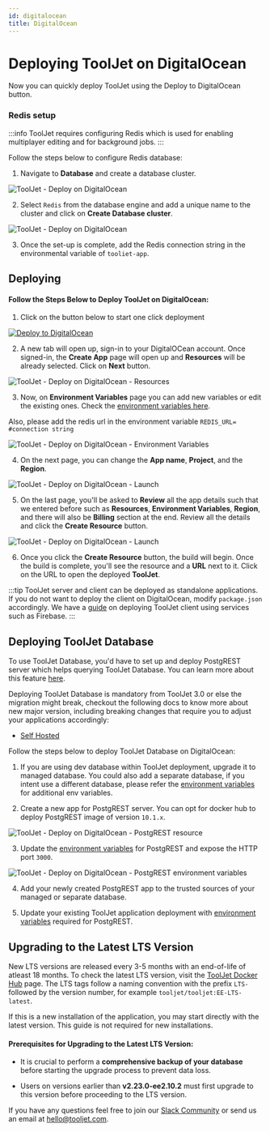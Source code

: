```yaml
---
id: digitalocean
title: DigitalOcean
---
```


# Deploying ToolJet on DigitalOcean

Now you can quickly deploy ToolJet using the Deploy to DigitalOcean button.

### Redis setup

:::info
ToolJet requires configuring Redis which is used for enabling multiplayer editing and for background jobs.
:::

Follow the steps below to configure Redis database:

1. Navigate to **Database** and create a database cluster.

  <div style={{textAlign: 'center'}}>

  <img className="screenshot-full" src="/img/setup/digitalocean/5.png" alt="ToolJet - Deploy on DigitalOcean" />

  </div>

2. Select `Redis` from the database engine and add a unique name to the cluster and click on **Create Database cluster**.

  <div style={{textAlign: 'center'}}>

  <img className="screenshot-full" src="/img/setup/digitalocean/6.png" alt="ToolJet - Deploy on DigitalOcean" />

  </div>

3. Once the set-up is complete, add the Redis connection string in the environmental variable of `tooliet-app`.

## Deploying

#### Follow the Steps Below to Deploy ToolJet on DigitalOcean:

1. Click on the button below to start one click deployment

  <div style={{textAlign: 'center'}}>

  [![Deploy to DigitalOcean](https://www.deploytodo.com/do-btn-blue.svg)](https://cloud.digitalocean.com/apps/new?repo=https://github.com/ToolJet/ToolJet/tree/main)

  </div>

2. A new tab will open up, sign-in to your DigitalOCean account. Once signed-in, the **Create App** page will open up and **Resources** will be already selected. Click on **Next** button.

  <div style={{textAlign: 'center'}}>

  <img className="screenshot-full" src="/img/setup/digitalocean/resources.png" alt="ToolJet - Deploy on DigitalOcean - Resources" />

  </div>

3. Now, on **Environment Variables** page you can add new variables or edit the existing ones. Check the [environment variables here](/docs/setup/env-vars).

  Also, please add the redis url in the environment variable `REDIS_URL= #connection string`

  <div style={{textAlign: 'center'}}>

  <img className="screenshot-full" src="/img/setup/digitalocean/env.png" alt="ToolJet - Deploy on DigitalOcean - Environment Variables" />

  </div>

4. On the next page, you can change the **App name**, **Project**, and the **Region**.

  <div style={{textAlign: 'center'}}>

  <img className="screenshot-full" src="/img/setup/digitalocean/region.png" alt="ToolJet - Deploy on DigitalOcean - Launch" />

  </div>

5. On the last page, you'll be asked to **Review** all the app details such that we entered before such as **Resources**, **Environment Variables**, **Region**, and there will also be **Billing** section at the end. Review all the details and click the **Create Resource** button.

  <div style={{textAlign: 'center'}}>

  <img className="screenshot-full" src="/img/setup/digitalocean/review.png" alt="ToolJet - Deploy on DigitalOcean - Launch" />

  </div>

6. Once you click the **Create Resource** button, the build will begin. Once the build is complete, you'll see the resource and a **URL** next to it. Click on the URL to open the deployed **ToolJet**.

:::tip
ToolJet server and client can be deployed as standalone applications. If you do not want to deploy the client on DigitalOcean, modify `package.json` accordingly. We have a [guide](/docs/setup/client) on deploying ToolJet client using services such as Firebase.
:::

## Deploying ToolJet Database

To use ToolJet Database, you'd have to set up and deploy PostgREST server which helps querying ToolJet Database.
You can learn more about this feature [here](../tooljet-db/tooljet-database).

Deploying ToolJet Database is mandatory from ToolJet 3.0 or else the migration might break, checkout the following docs to know more about new major version, including breaking changes that require you to adjust your applications accordingly:
- [Self Hosted](./upgrade-to-v3.md)

Follow the steps below to deploy ToolJet Database on DigitalOcean:

1. If you are using dev database within ToolJet deployment, upgrade it to managed database. You could also add a separate database, if you intent use a different database, please refer the [environment variables](/docs/setup/env-vars#enable-tooljet-database--optional-) for additional env variables. 

2. Create a new app for PostgREST server. You can opt for docker hub to deploy PostgREST image of version `10.1.x`.

  <img className="screenshot-full" src="/img/setup/digitalocean/postgrest-build.png" alt="ToolJet - Deploy on DigitalOcean - PostgREST resource" />

3. Update the [environment variables](/docs/setup/env-vars#postgrest-server-optional) for PostgREST and expose the HTTP port `3000`.

  <img className="screenshot-full" src="/img/setup/digitalocean/postgrest-env.png" alt="ToolJet - Deploy on DigitalOcean - PostgREST environment variables" />

4. Add your newly created PostgREST app to the trusted sources of your managed or separate database.

5. Update your existing ToolJet application deployment with [environment variables](/docs/setup/env-vars#enable-tooljet-database--optional-) required for PostgREST. 

## Upgrading to the Latest LTS Version

New LTS versions are released every 3-5 months with an end-of-life of atleast 18 months. To check the latest LTS version, visit the [ToolJet Docker Hub](https://hub.docker.com/r/tooljet/tooljet/tags) page. The LTS tags follow a naming convention with the prefix `LTS-` followed by the version number, for example `tooljet/tooljet:EE-LTS-latest`.

If this is a new installation of the application, you may start directly with the latest version. This guide is not required for new installations.

#### Prerequisites for Upgrading to the Latest LTS Version:

- It is crucial to perform a **comprehensive backup of your database** before starting the upgrade process to prevent data loss.

- Users on versions earlier than **v2.23.0-ee2.10.2** must first upgrade to this version before proceeding to the LTS version.

If you have any questions feel free to join our [Slack Community](https://tooljet.com/slack) or send us an email at hello@tooljet.com.
